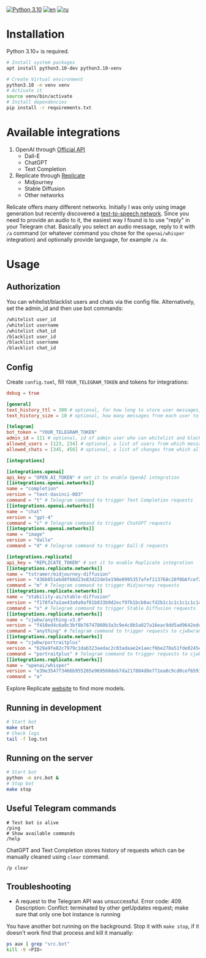 [![Python 3.10](https://img.shields.io/badge/python-3.10-blue.svg)](https://www.python.org/downloads/release/python-3100/)
[![en](https://img.shields.io/badge/lang-en-red.svg)](https://github.com/desprit/tg-ai-connector/blob/master/README.md)
[![ru](https://img.shields.io/badge/lang-ru-blue.svg)](https://github.com/desprit/tg-ai-connector/blob/master/README.ru.md)

# Installation

Python 3.10+ is required.

```sh
# Install system packages
apt install python3.10-dev python3.10-venv
```

```sh
# Create Virtual environment
python3.10 -m venv venv
# Activate it
source venv/bin/activate
# Install dependencies
pip install -r requirements.txt
```

# Available integrations

1. OpenAI through [Official API](https://beta.openai.com/docs/introduction)
   - Dall-E
   - ChatGPT
   - Text Completion
2. Replicate through [Replicate](https://replicate.com)
   - Midjourney
   - Stable Diffusion
   - Other networks

Relicate offers many different networks. Initially I was only using image generation but recently discovered a [text-to-speech network](https://replicate.com/openai/whisper/api). Since you need to provide an audio to it, the easiest way I found is to use "reply" in your Telegram chat. Basically you select an audio message, reply to it with `/a` command (or whatever command you chose for the `openai/whisper` integration) and optionally provide language, for example `/a de`.

# Usage

## Authorization

You can whitelist/blacklist users and chats via the config file. Alternatively, set the admin_id and then use bot commands:

```sh
/whitelist user_id
/whitelist username
/whitelist chat_id
/blacklist user_id
/blacklist username
/blacklist chat_id
```

## Config

Create `config.toml`, fill `YOUR_TELEGRAM_TOKEN` and tokens for integrations:

```toml
debug = true

[general]
text_history_ttl = 300 # optional, for how long to store user messages, default 5 minutes
text_history_size = 10 # optional, how many messages from each user to keep

[telegram]
bot_token = "YOUR_TELEGRAM_TOKEN"
admin_id = 111 # optional, id of admin user who can whitelist and blacklist chats and users
allowed_users = [123, 234] # optional, a list of users from which messages are allowed
allowed_chats = [345, 456] # optional, a list of changes from which all messages are allowed

[integrations]

[integrations.openai]
api_key = "OPEN_AI_TOKEN" # set it to enable OpenAI integration
[[integrations.openai.networks]]
name = "completion"
version = "text-davinci-003"
command = "t" # Telegram command to trigger Text Completion requests
[[integrations.openai.networks]]
name = "chat"
version = "gpt-4"
command = "c" # Telegram command to trigger ChatGPT requests
[[integrations.openai.networks]]
name = "image"
version = "dalle"
command = "d" # Telegram command to trigger Dall-E requests

[integrations.replicate]
api_key = "REPLICATE_TOKEN" # set it to enable Replicate integration
[[integrations.replicate.networks]]
name = "tstramer/midjourney-diffusion"
version = "436b051ebd8f68d23e83d22de5e198e0995357afef113768c20f0b6fcef23c8b"
command = "m" # Telegram command to trigger Midjourney requests
[[integrations.replicate.networks]]
name = "stability-ai/stable-diffusion"
version = "f178fa7a1ae43a9a9af01b833b9d2ecf97b1bcb0acfd2b1c1c1c1c1c1c1c1c1c"
command = "s" # Telegram command to trigger Stable Diffusion requests
[[integrations.replicate.networks]]
name = "cjwbw/anything-v3.0"
version = "f410ed4c6a0c3bf8b76747860b3a3c9e4c8b5a827a16eac9dd5ad9642edce9a2"
command = "anything" # Telegram command to trigger requests to cjwbw/anything-v3.0
[[integrations.replicate.networks]]
name = "cjwbw/portraitplus"
version = "629a9fe82c7979c1dab323aedac2c03adaae2e1aecf6be278a51fde0245e20a4"
command = "portraitplus" # Telegram command to trigger requests to cjwbw/portraitplus
[[integrations.replicate.networks]]
name = "openai/whisper"
version = "e39e354773466b955265e969568deb7da217804d8e771ea8c9cd0cef6591f8bc" # Telegram command to trigger requests to openai/whisper text-to-speech model
command = "a"
```

Explore Replicate [website](https://replicate.com/explore) to find more models.

## Running in development

```sh
# Start bot
make start
# Check logs
tail -f log.txt
```

## Running on the server

```sh
# Start bot
python -m src.bot &
# Stop bot
make stop
```

## Useful Telegram commands

```
# Test bot is alive
/ping
# Show available commands
/help
```

ChatGPT and Text Completion stores history of requests which can be manually cleaned using `clear` command.

```
/p clear
```

## Troubleshooting

- A request to the Telegram API was unsuccessful. Error code: 409. Description: Conflict: terminated by other getUpdates request; make sure that only one bot instance is running

You have another bot running on the background. Stop it with `make stop`, if it doesn't work find that process and kill it manually:

```sh
ps aux | grep "src.bot"
kill -9 <PID>
```
